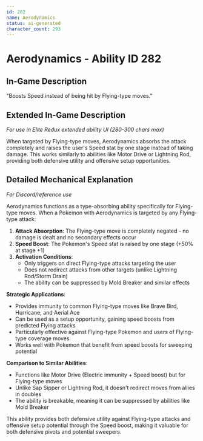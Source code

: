 ```yaml
---
id: 282
name: Aerodynamics
status: ai-generated
character_count: 293
---
```


# Aerodynamics - Ability ID 282

## In-Game Description
"Boosts Speed instead of being hit by Flying-type moves."

## Extended In-Game Description
*For use in Elite Redux extended ability UI (280-300 chars max)*

When targeted by Flying-type moves, Aerodynamics absorbs the attack completely and raises the user's Speed stat by one stage instead of taking damage. This works similarly to abilities like Motor Drive or Lightning Rod, providing both defensive utility and offensive setup opportunities.

## Detailed Mechanical Explanation
*For Discord/reference use*

Aerodynamics functions as a type-absorbing ability specifically for Flying-type moves. When a Pokemon with Aerodynamics is targeted by any Flying-type attack:

1. **Attack Absorption**: The Flying-type move is completely negated - no damage is dealt and no secondary effects occur
2. **Speed Boost**: The Pokemon's Speed stat is raised by one stage (+50% at stage +1)
3. **Activation Conditions**: 
   - Only triggers on direct Flying-type attacks targeting the user
   - Does not redirect attacks from other targets (unlike Lightning Rod/Storm Drain)
   - The ability can be suppressed by Mold Breaker and similar effects

**Strategic Applications**:
- Provides immunity to common Flying-type moves like Brave Bird, Hurricane, and Aerial Ace
- Can be used as a setup opportunity, gaining speed boosts from predicted Flying attacks
- Particularly effective against Flying-type Pokemon and users of Flying-type coverage moves
- Works well with Pokemon that benefit from speed boosts for sweeping potential

**Comparison to Similar Abilities**:
- Functions like Motor Drive (Electric immunity + Speed boost) but for Flying-type moves
- Unlike Sap Sipper or Lightning Rod, it doesn't redirect moves from allies in doubles
- The ability is breakable, meaning it can be suppressed by abilities like Mold Breaker

This ability provides both defensive utility against Flying-type attacks and offensive setup potential through the Speed boost, making it valuable for both defensive pivots and potential sweepers.